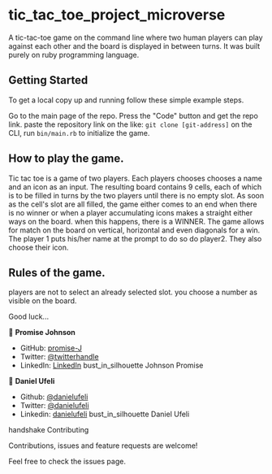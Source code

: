 # tic_tac_toe_project_microverse
A tic-tac-toe game on the command line where two human players can play against each other and the board is displayed in between turns. It was built purely on ruby programming language.


## Getting Started
To get a local copy up and running follow these simple example steps.

Go to the main page of the repo.
Press the "Code" button and get the repo link.
paste the repository link on the like: `git clone [git-address]`
on the CLI, run `bin/main.rb` to initialize the game.

## How to play the game. 
Tic tac toe is a game of two players. Each players chooses chooses a name and an icon as an input. The resulting board contains 9 cells, each of which is to be filled in turns by the two players until there is no empty slot. As soon as the cell's slot are all filled, the game either comes to an end when there is no winner or when a player accumulating icons makes a straight either ways on the board. when this happens, there is a WINNER. The game allows for match on the board on vertical, horizontal and even diagonals for a win.
The player 1 puts his/her name at the prompt to do so do player2. They also choose their icon.


## Rules of the game. 
players are not to select an already selected slot.
you choose a number as visible on the board.

Good luck...


👤 **Promise Johnson**

- GitHub: [promise-J](https://github.com/promise-J)
- Twitter: [@twitterhandle](https://twitter.com/Promise94353263)
- LinkedIn: [LinkedIn](https://www.linkedin.com/in/promise-chiemela-788887142)
bust_in_silhouette Johnson Promise


👤 **Daniel Ufeli**

- Github: [@danielufeli](https://github.com/danielufeli)
- Twitter: [@danielufeli](https://twitter.com/danielufeli)
- Linkedin: [danielufeli](https://www.linkedin.com/in/danielufeli/)
bust_in_silhouette Daniel Ufeli

handshake Contributing

Contributions, issues and feature requests are welcome!

Feel free to check the issues page.
